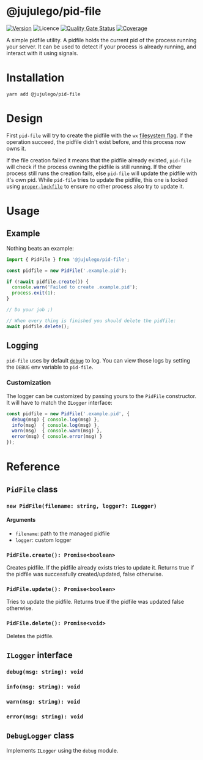 # @jujulego/pid-file
[![Version](https://img.shields.io/npm/v/@jujulego/pid-file)](https://www.npmjs.com/package/@jujulego/pid-file)
![Licence](https://img.shields.io/github/license/jujulego/pid-file)
[![Quality Gate Status](https://sonarcloud.io/api/project_badges/measure?project=jujulego_pid-file&metric=alert_status)](https://sonarcloud.io/dashboard?id=jujulego_pid-file)
[![Coverage](https://sonarcloud.io/api/project_badges/measure?project=jujulego_pid-file&metric=coverage)](https://sonarcloud.io/dashboard?id=jujulego_pid-file)

A simple pidfile utility. A pidfile holds the current pid of the process running your server.
It can be used to detect if your process is already running, and interact with it using signals.

# Installation
```shell
yarn add @jujulego/pid-file
```

# Design
First `pid-file` will try to create the pidfile with the `wx` [filesystem flag](https://nodejs.org/docs/latest-v14.x/api/fs.html#fs_file_system_flags).
If the operation succeed, the pidfile didn't exist before, and this process now owns it.

If the file creation failed it means that the pidfile already existed, `pid-file` will check if the process owning the pidfile is still running.
If the other process still runs the creation fails, else `pid-file` will update the pidfile with it's own pid.
While `pid-file` tries to update the pidfile, this one is locked using [`proper-lockfile`](https://www.npmjs.com/package/proper-lockfile)
to ensure no other process also try to update it.

# Usage
## Example
Nothing beats an example:
```typescript
import { PidFile } from '@jujulego/pid-file';

const pidfile = new PidFile('.example.pid');

if (!await pidfile.create()) {
  console.warn('Failed to create .example.pid');
  process.exit(1);
}

// Do your job ;)

// When every thing is finished you should delete the pidfile:
await pidfile.delete();
```

## Logging
`pid-file` uses by default [`debug`](https://www.npmjs.com/package/debug) to log.
You can view those logs by setting the `DEBUG` env variable to `pid-file`.

### Customization
The logger can be customized by passing yours to the `PidFile` constructor. It will have to match the `ILogger` interface:

```typescript
const pidfile = new PidFile('.example.pid', {
  debug(msg) { console.log(msg) },
  info(msg)  { console.log(msg) },
  warn(msg)  { console.warn(msg) },
  error(msg) { console.error(msg) }
});
```

# Reference
## `PidFile` class
### `new PidFile(filename: string, logger?: ILogger)`
#### Arguments
- `filename`: path to the managed pidfile
- `logger`: custom logger

### `PidFile.create(): Promise<boolean>`
Creates pidfile. If the pidfile already exists tries to update it.
Returns true if the pidfile was successfully created/updated, false otherwise.

### `PidFile.update(): Promise<boolean>`
Tries to update the pidfile.
Returns true if the pidfile was updated false otherwise.

### `PidFile.delete(): Promise<void>`
Deletes the pidfile.

## `ILogger` interface
### `debug(msg: string): void`
### `info(msg: string): void`
### `warn(msg: string): void`
### `error(msg: string): void`

## `DebugLogger` class
Implements `ILogger` using the `debug` module.